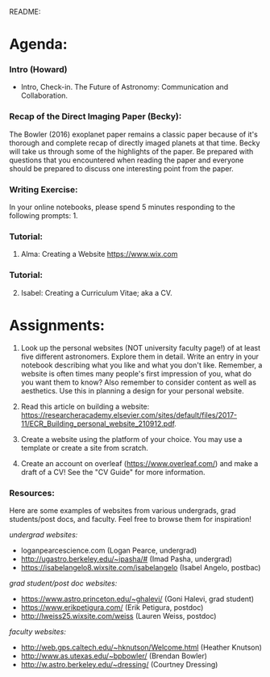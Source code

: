 README:
# Agenda:

### Intro (Howard)
- Intro, Check-in. The Future of Astronomy: Communication and Collaboration.

### Recap of the Direct Imaging Paper (Becky):
  The Bowler (2016) exoplanet paper remains a classic paper because of it's thorough and complete recap of directly imaged planets at that time. Becky will take us through some of the highlights of the paper. Be prepared with questions that you encountered when reading the paper and everyone should be prepared to discuss one interesting point from the paper.

### Writing Exercise: 
In your online notebooks, please spend 5 minutes responding to the following prompts:
    1.    
    
### Tutorial:
1. Alma: Creating a Website
https://www.wix.com

### Tutorial: 
2. Isabel: Creating a Curriculum Vitae; aka a CV.

# Assignments:
1. Look up the personal websites (NOT university faculty page!) of at least five different astronomers. Explore them in detail. Write an entry in your notebook describing what you like and what you don't like. Remember, a website is often times many people's first impression of you, what do you want them to know? Also remember to consider content as well as aesthetics. Use this in planning a design for your personal website.

2. Read this article on building a website: https://researcheracademy.elsevier.com/sites/default/files/2017-11/ECR_Building_personal_website_210912.pdf.

3. Create a website using the platform of your choice. You may use a template or create a site from scratch.

4. Create an account on overleaf (https://www.overleaf.com/) and make a draft of a CV! See the "CV Guide" for more information.

### Resources:
Here are some examples of websites from various undergrads, grad students/post docs, and faculty. Feel free to browse them for inspiration!

*undergrad websites:*

- loganpearcescience.com (Logan Pearce, undergrad)
- http://ugastro.berkeley.edu/~ipasha/# (Imad Pasha, undergrad)
- https://isabelangelo8.wixsite.com/isabelangelo (Isabel Angelo, postbac)
 
*grad student/post doc websites:*
- https://www.astro.princeton.edu/~ghalevi/ (Goni Halevi, grad student)
- https://www.erikpetigura.com/ (Erik Petigura, postdoc)
- http://lweiss25.wixsite.com/weiss (Lauren Weiss, postdoc)

*faculty websites:*

- http://web.gps.caltech.edu/~hknutson/Welcome.html (Heather Knutson)
- http://www.as.utexas.edu/~bpbowler/ (Brendan Bowler)
- http://w.astro.berkeley.edu/~dressing/ (Courtney Dressing)
